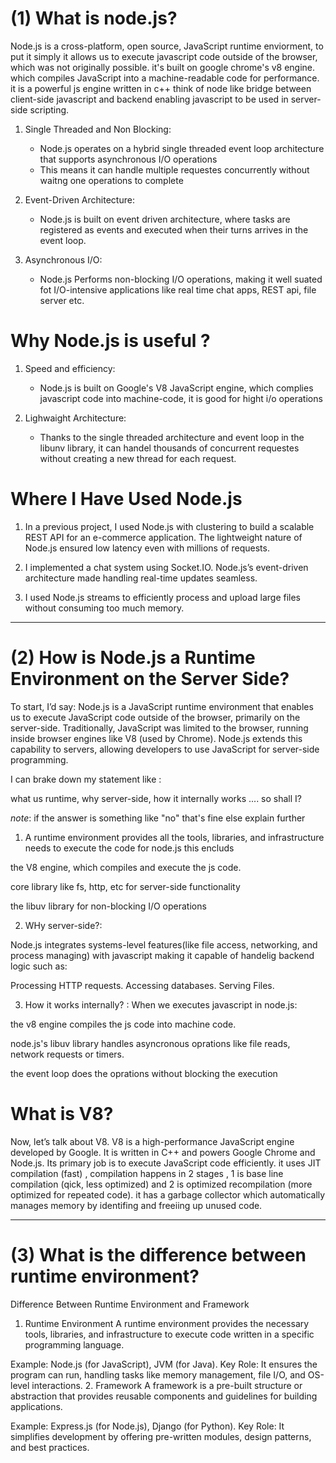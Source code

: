# (1) What is node.js?

Node.js is a cross-platform, open source, JavaScript runtime enviorment, to put it simply it allows us to execute javascript code outside of the browser, which was not originally possible. it's built on google chrome's v8 engine. which compiles JavaScript into a machine-readable code for performance. it is a powerful js engine written in c++
think of node like bridge between client-side javascript and backend enabling javascript to be used in server-side scripting.

1. Single Threaded and Non Blocking:

   - Node.js operates on a hybrid single threaded event loop architecture that supports asynchronous I/O operations
   - This means it can handle multiple requestes concurrently without waitng one operations to complete

2. Event-Driven Architecture:

   - Node.js is built on event driven architecture, where tasks are registered as events and executed when their turns arrives in the event loop.

3. Asynchronous I/O:

   - Node.js Performs non-blocking I/O operations, making it well suated fot I/O-intensive applications like real time chat apps, REST api, file server etc.

# Why Node.js is useful ?

1. Speed and efficiency:

   - Node.js is built on Google's V8 JavaScript engine, which complies javascript code into machine-code, it is good for hight i/o operations

2. Lighwaight Architecture:

   - Thanks to the single threaded architecture and event loop in the libunv library, it can handel thousands of concurrent requestes without creating a new thread for each request.



# Where I Have Used Node.js

1. In a previous project, I used Node.js with clustering to build a scalable REST API for an e-commerce application. The lightweight nature of Node.js ensured low latency even with millions of requests.

2. I implemented a chat system using Socket.IO. Node.js’s event-driven architecture made handling real-time updates seamless. 

3. I used Node.js streams to efficiently process and upload large files without consuming too much memory.



--- 

# (2) How is Node.js a Runtime Environment on the Server Side?

To start, I’d say:
Node.js is a JavaScript runtime environment that enables us to execute JavaScript code outside of the browser, primarily on the server-side. Traditionally, JavaScript was limited to the browser, running inside browser engines like V8 (used by Chrome). Node.js extends this capability to servers, allowing developers to use JavaScript for server-side programming.


I can brake down my statement like : 

what us runtime, why server-side, how it internally works .... so shall I? 
 
 _note_: if the answer is something like "no"  that's fine else explain further 

 1. A runtime environment provides all the tools, libraries, and infrastructure needs to execute the code for node.js  this encluds

 the V8 engine, which compiles and execute the js code.

 core library like fs, http, etc for server-side functionality

 the libuv library for non-blocking I/O operations

 2. WHy server-side?: 

 Node.js integrates systems-level features(like file access, networking, and process managing) with javascript making it capable of handelig backend logic such as: 

 Processing HTTP requests.
 Accessing databases.
 Serving Files.


 3. How it works internally? : 
 When we executes javascript in node.js:

 the v8 engine compiles the js code into machine code.

 node.js's libuv library handles asyncronous oprations like file reads, network requests or timers.

 the event loop does the oprations without blocking the execution

 

 # What is V8?

 Now, let’s talk about V8.
V8 is a high-performance JavaScript engine developed by Google. It is written in C++ and powers Google Chrome and Node.js. Its primary job is to execute JavaScript code efficiently. it uses JIT compilation (fast) , compilation happens in 2 stages , 1 is base line compilation (qick, less optimized) and 2 is optimized recompilation (more optimized for repeated code). it has a garbage collector which automatically manages memory by identifing and freeiing up unused code.

---

# (3) What is the difference between runtime environment?

Difference Between Runtime Environment and Framework
1. Runtime Environment
A runtime environment provides the necessary tools, libraries, and infrastructure to execute code written in a specific programming language.

Example: Node.js (for JavaScript), JVM (for Java).
Key Role: It ensures the program can run, handling tasks like memory management, file I/O, and OS-level interactions.
2. Framework
A framework is a pre-built structure or abstraction that provides reusable components and guidelines for building applications.

Example: Express.js (for Node.js), Django (for Python).
Key Role: It simplifies development by offering pre-written modules, design patterns, and best practices.


